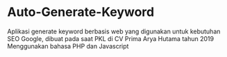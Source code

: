 # Auto-Generate-Keyword
Aplikasi generate keyword berbasis web yang digunakan untuk kebutuhan SEO Google, dibuat pada saat PKL di CV Prima Arya Hutama tahun 2019 Menggunakan bahasa PHP dan Javascript

